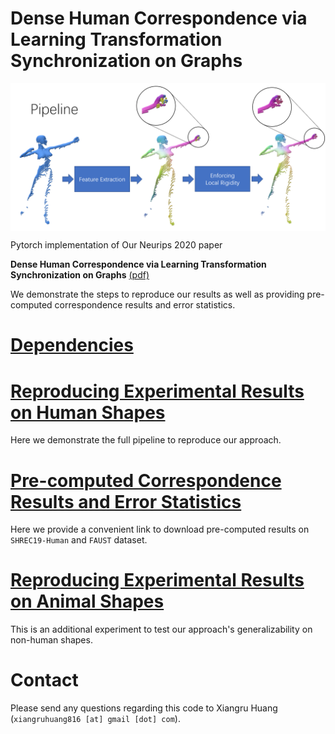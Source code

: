 # Dense Human Correspondence via Learning Transformation Synchronization on Graphs

<img align="center" src="./teaser_pipeline.png">

Pytorch implementation of Our Neurips 2020 paper

**Dense Human Correspondence via Learning Transformation Synchronization on Graphs** [(pdf)](https://www.cs.utexas.edu/~xrhuang/publications/Neurips2020_HumanCorres.pdf)

We demonstrate the steps to reproduce our results as well as providing pre-computed correspondence results and error statistics.

# [Dependencies](./dependencies.md)

# [Reproducing Experimental Results on Human Shapes](./docs/human/README.md)
Here we demonstrate the full pipeline to reproduce our approach.

# [Pre-computed Correspondence Results and Error Statistics](./docs/human/stats.md)
Here we provide a convenient link to download pre-computed results on `SHREC19-Human` and `FAUST` dataset. 

# [Reproducing Experimental Results on Animal Shapes](./docs/animals/README.md)
This is an additional experiment to test our approach's generalizability on non-human shapes.

# Contact

Please send any questions regarding this code to Xiangru Huang (`xiangruhuang816 [at] gmail [dot] com`).


